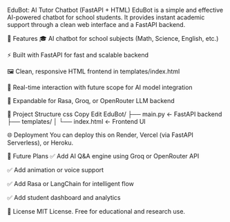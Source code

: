 EduBot: AI Tutor Chatbot (FastAPI + HTML)
EduBot is a simple and effective AI-powered chatbot for school students. It provides instant academic support through a clean web interface and a FastAPI backend.

🚀 Features
🎓 AI chatbot for school subjects (Math, Science, English, etc.)

⚡ Built with FastAPI for fast and scalable backend

🖼️ Clean, responsive HTML frontend in templates/index.html

📡 Real-time interaction with future scope for AI model integration

💬 Expandable for Rasa, Groq, or OpenRouter LLM backend

🧱 Project Structure
css
Copy
Edit
EduBot/
├── main.py               ← FastAPI backend
├── templates/
│   └── index.html        ← Frontend UI


🌐 Deployment
You can deploy this on Render, Vercel (via FastAPI Serverless), or Heroku.

📌 Future Plans
✅ Add AI Q&A engine using Groq or OpenRouter API

✅ Add animation or voice support

✅ Add Rasa or LangChain for intelligent flow

✅ Add student dashboard and analytics

📄 License
MIT License. Free for educational and research use.
